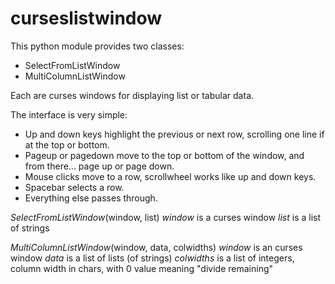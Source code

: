 
# curseslistwindow

This python module provides two classes:
- SelectFromListWindow
- MultiColumnListWindow

Each are curses windows for displaying list or tabular data.

The interface is very simple:
- Up and down keys highlight the previous or next row, scrolling one line if at the top or bottom.
- Pageup or pagedown move to the top or bottom of the window, and from there... page up or page down.
- Mouse clicks move to a row, scrollwheel works like up and down keys.
- Spacebar selects a row.
- Everything else passes through.

*SelectFromListWindow*(window, list)
    *window* is a curses window
    *list* is a list of strings

*MultiColumnListWindow*(window, data, colwidths)
    *window* is an curses window
    *data* is a list of lists (of strings)
    *colwidths* is a list of integers, column width in chars, with 0 value meaning "divide remaining"
